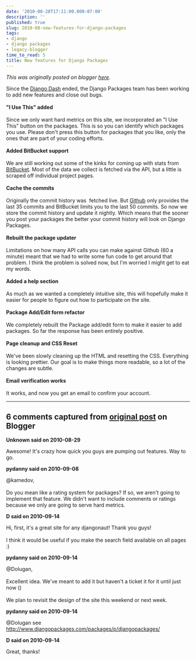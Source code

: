 ```yaml
---
date: '2010-08-28T17:11:00.000-07:00'
description: ''
published: true
slug: 2010-08-new-features-for-django-packages
tags:
- django
- django packages
- legacy-blogger
time_to_read: 5
title: New features for Django Packages
---
```


*This was originally posted on blogger [here](https://pydanny.blogspot.com/2010/08/new-features-for-django-packages.html)*.

Since the <a href="http://djangodash.com/">Django Dash</a> ended, the Django Packages team has been working to add new features and close out bugs.<br /><br /><b>"I Use This" added</b><br /><br />Since we only want hard metrics on this site, we incorporated an "I Use This" button on the packages. This is so you can identify which packages you use. Please don't press this button for packages that you like, only the ones that are part of your coding efforts.<br /><br /><b>Added BitBucket support</b><br /><br />We are still working out some of the kinks for coming up with stats from <a href="http://bitbucket.org/">BitBucket</a>. Most of the data we collect is fetched via the API, but a little is scraped off individual project pages.<br /><br /><b>Cache the commits</b><br /><br />Originally the commit history was &nbsp;fetched live. But <a href="http://github.com/">Github</a> only provides the last 35 commits and BitBucket limits you to the last 50 commits. So now we store the commit history and update it nightly. Which means that the sooner you post your packages the better your commit history will look on Django Packages.<br /><br /><b>Rebuilt the package updater</b><br /><br />Limitations on how many API calls you can make against Github (60 a minute) meant that we had to write some fun code to get around that problem. I think the problem is solved now, but I'm worried I might get to eat my words.<br /><br /><b>Added a help section</b><br /><br />As much as we wanted a completely intuitive site, this will hopefully make it easier for people to figure out how to participate on the site.<br /><br /><b>Package Add/Edit form refactor</b><br /><br />We completely rebuilt the Package add/edit form to make it easier to add packages. So far the response has been entirely positive.<br /><br /><b>Page cleanup and CSS Reset</b><br /><br />We've been slowly cleaning up the HTML and resetting the CSS. Everything is looking prettier. Our goal is to make things more readable, so a lot of the changes are subtle.<br /><br /><b>Email verification works</b><br /><br />It works, and now you get an email to confirm your account.

---

## 6 comments captured from [original post](https://pydanny.blogspot.com/2010/08/new-features-for-django-packages.html) on Blogger

**Unknown said on 2010-08-29**

Awesome! It's crazy how quick you guys are pumping out features. Way to go.

**pydanny said on 2010-09-08**

@kamedov,<br /><br />Do you mean like a rating system for packages? If so, we aren't going to implement that feature. We didn't want to include comments or ratings because we only are going to serve hard metrics.

**D said on 2010-09-14**

Hi, first, it's a great site for any djangonaut! Thank you guys!<br /><br />I think it would be useful if you make the search field available on all pages :)

**pydanny said on 2010-09-14**

@Dolugan,<br /><br />Excellent idea. We've meant to add it but haven't a ticket it for it until just now ()<br /><br />We plan to revisit the design of the site this weekend or next week.

**pydanny said on 2010-09-14**

@Dolugan see http://www.djangopackages.com/packages/p/djangopackages/

**D said on 2010-09-14**

Great, thanks!

